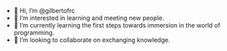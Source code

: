 - 👋 Hi, I’m @gilbertofrc
- 👀 I’m interested in learning and meeting new people.
- 🌱 I’m currently learning the first steps towards immersion in the world of programming.
- 💞️ I’m looking to collaborate on exchanging knowledge.


<!---
gilbertofrc/gilbertofrc is a ✨ special ✨ repository because its `README.md` (this file) appears on your GitHub profile.
You can click the Preview link to take a look at your changes.
--->
